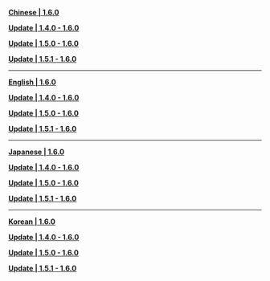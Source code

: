 **[Chinese | 1.6.0](https://autopatchcn.yuanshen.com/client_app/pc_mihoyo/20210609_cda4068353f840c3/Audio_Chinese_1.6.0.zip)**

**[Update | 1.4.0 - 1.6.0](https://autopatchcn.yuanshen.com/client_app/update/hk4e_cn/18/zh-cn_1.4.0_1.6.0_diff_naqEgQzM8uPlGeAV.zip)**

**[Update | 1.5.0 - 1.6.0](https://autopatchcn.yuanshen.com/client_app/update/hk4e_cn/18/zh-cn_1.5.0_1.6.0_diff_9yMPd60SJzupQaCm.zip)**

**[Update | 1.5.1 - 1.6.0](https://autopatchcn.yuanshen.com/client_app/update/hk4e_cn/18/zh-cn_1.5.1_1.6.0_diff_KG40Zb8kXh6VUfI3.zip)**

---

**[English | 1.6.0](https://autopatchcn.yuanshen.com/client_app/pc_mihoyo/20210609_cda4068353f840c3/Audio_English(US)_1.6.0.zip)**

**[Update | 1.4.0 - 1.6.0](https://autopatchcn.yuanshen.com/client_app/update/hk4e_cn/18/en-us_1.4.0_1.6.0_diff_jiWutbXgaK7EIPVS.zip)**

**[Update | 1.5.0 - 1.6.0](https://autopatchcn.yuanshen.com/client_app/update/hk4e_cn/18/en-us_1.5.0_1.6.0_diff_wZqVpI0HbFm852uj.zip)**

**[Update | 1.5.1 - 1.6.0](https://autopatchcn.yuanshen.com/client_app/update/hk4e_cn/18/en-us_1.5.1_1.6.0_diff_ZovaiH8d5qGWmtng.zip)**

---

**[Japanese | 1.6.0](https://autopatchcn.yuanshen.com/client_app/pc_mihoyo/20210609_cda4068353f840c3/Audio_Japanese_1.6.0.zip)**

**[Update | 1.4.0 - 1.6.0](https://autopatchcn.yuanshen.com/client_app/update/hk4e_cn/18/ja-jp_1.4.0_1.6.0_diff_hKgExHaeTn07iQrX.zip)**

**[Update | 1.5.0 - 1.6.0](https://autopatchcn.yuanshen.com/client_app/update/hk4e_cn/18/ja-jp_1.5.0_1.6.0_diff_2fcVTCLa1EoDl6up.zip)**

**[Update | 1.5.1 - 1.6.0](https://autopatchcn.yuanshen.com/client_app/update/hk4e_cn/18/ja-jp_1.5.1_1.6.0_diff_pc7XmbvhxdRgY3EB.zip)**

---

**[Korean | 1.6.0](https://autopatchcn.yuanshen.com/client_app/pc_mihoyo/20210609_cda4068353f840c3/Audio_Korean_1.6.0.zip)**

**[Update | 1.4.0 - 1.6.0](https://autopatchcn.yuanshen.com/client_app/update/hk4e_cn/18/ko-kr_1.4.0_1.6.0_diff_ygu42id7XIqPct8T.zip)**

**[Update | 1.5.0 - 1.6.0](https://autopatchcn.yuanshen.com/client_app/update/hk4e_cn/18/ko-kr_1.5.0_1.6.0_diff_t01bWHBsoM6z8Fra.zip)**

**[Update | 1.5.1 - 1.6.0](https://autopatchcn.yuanshen.com/client_app/update/hk4e_cn/18/ko-kr_1.5.1_1.6.0_diff_2hBwtXKCjb1SmrO3.zip)**
